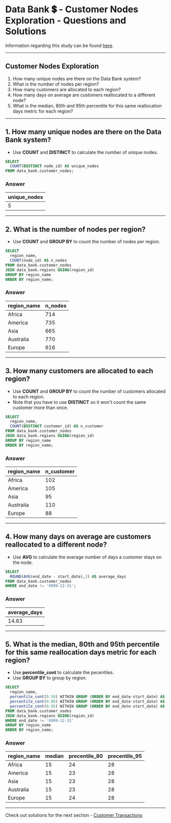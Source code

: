 # Data Bank 💲 - Customer Nodes Exploration - Questions and Solutions

Information regarding this study can be found [here](https://github.com/rodrigueslara/8-week-sql-challenge/blob/main/Case%20Study%20%234%20-%20Data%20Bank/README.md).

--- 

## Customer Nodes Exploration

1. How many unique nodes are there on the Data Bank system?
2. What is the number of nodes per region?
3. How many customers are allocated to each region?
4. How many days on average are customers reallocated to a different node?
5. What is the median, 80th and 95th percentile for this same reallocation days metric for each region?

---

## 1. How many unique nodes are there on the Data Bank system?

* Use **COUNT** and **DISTINCT** to calculate the number of unique nodes.

```sql
SELECT
  COUNT(DISTINCT node_id) AS unique_nodes
FROM data_bank.customer_nodes;
```
### Answer

| unique_nodes |
| ------------ |
| 5            |

---

## 2. What is the number of nodes per region?

* Use **COUNT** and **GROUP BY** to count the number of nodes per region.

```sql
SELECT
  region_name,
  COUNT(node_id) AS n_nodes
FROM data_bank.customer_nodes
JOIN data_bank.regions USING(region_id)
GROUP BY region_name
ORDER BY region_name;
```

### Answer

| region_name | n_nodes |
| ----------- | ------- |
| Africa      | 714     |
| America     | 735     |
| Asia        | 665     |
| Australia   | 770     |
| Europe      | 616     |

---

## 3. How many customers are allocated to each region?

* Use **COUNT** and **GROUP BY** to count the number of customers allocated to each region.
* Note that you have to use **DISTINCT** so it won't count the same customer more than once.

```sql
SELECT
  region_name,
  COUNT(DISTINCT customer_id) AS n_customer
FROM data_bank.customer_nodes
JOIN data_bank.regions USING(region_id)
GROUP BY region_name
ORDER BY region_name;
```

### Answer

| region_name | n_customer |
| ----------- | ---------- |
| Africa      | 102        |
| America     | 105        |
| Asia        | 95         |
| Australia   | 110        |
| Europe      | 88         |

---

## 4. How many days on average are customers reallocated to a different node?

* Use **AVG** to calculate the average number of days a customer stays on the node.

```sql
SELECT
  ROUND(AVG(end_date - start_date),2) AS average_days
FROM data_bank.customer_nodes
WHERE end_date != '9999-12-31';
```

### Answer

| average_days |
| ------------ |
| 14.63        |

---

## 5. What is the median, 80th and 95th percentile for this same reallocation days metric for each region?

* Use **percentile_cont** to calculate the pecentiles.
* Use **GROUP BY** to group by region.

```sql
SELECT
  region_name,
  percentile_cont(0.50) WITHIN GROUP (ORDER BY end_date-start_date) AS median,
  percentile_cont(0.80) WITHIN GROUP (ORDER BY end_date-start_date) AS precentile_80,
  percentile_cont(0.95) WITHIN GROUP (ORDER BY end_date-start_date) AS precentile_95
FROM data_bank.customer_nodes
JOIN data_bank.regions USING(region_id)
WHERE end_date != '9999-12-31'
GROUP BY region_name
ORDER BY region_name;
```

### Answer

| region_name | median | precentile_80 | precentile_95 |
| ----------- | ------ | ------------- | ------------- |
| Africa      | 15     | 24            | 28            |
| America     | 15     | 23            | 28            |
| Asia        | 15     | 23            | 28            |
| Australia   | 15     | 23            | 28            |
| Europe      | 15     | 24            | 28            |

---

Check out solutions for the next section - [Customer Transactions](https://github.com/rodrigueslara/8-week-sql-challenge/tree/main/Case%20Study%20%234%20-%20Data%20Bank)
